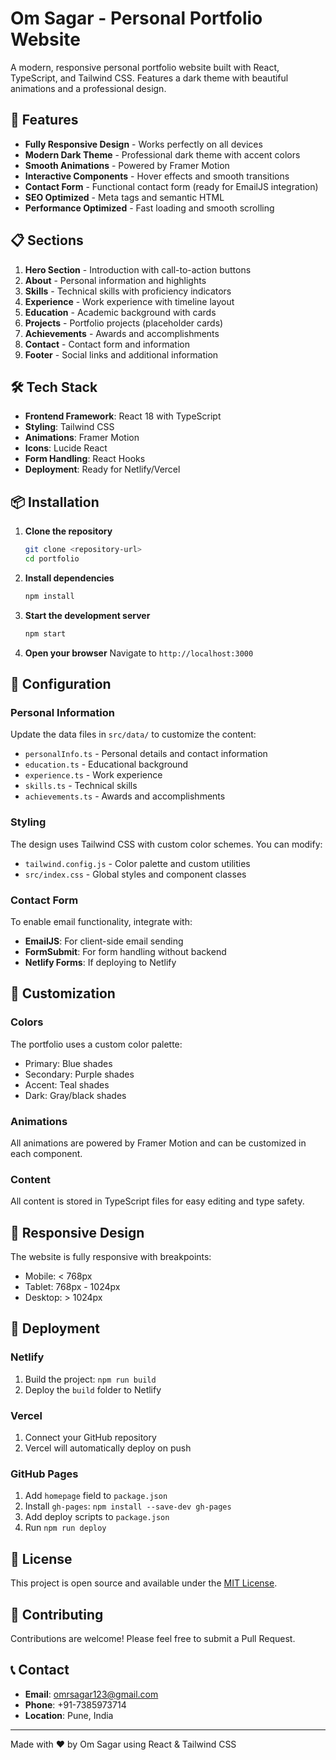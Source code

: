 # Om Sagar - Personal Portfolio Website

A modern, responsive personal portfolio website built with React, TypeScript, and Tailwind CSS. Features a dark theme with beautiful animations and a professional design.

## 🚀 Features

- **Fully Responsive Design** - Works perfectly on all devices
- **Modern Dark Theme** - Professional dark theme with accent colors
- **Smooth Animations** - Powered by Framer Motion
- **Interactive Components** - Hover effects and smooth transitions
- **Contact Form** - Functional contact form (ready for EmailJS integration)
- **SEO Optimized** - Meta tags and semantic HTML
- **Performance Optimized** - Fast loading and smooth scrolling

## 📋 Sections

1. **Hero Section** - Introduction with call-to-action buttons
2. **About** - Personal information and highlights
3. **Skills** - Technical skills with proficiency indicators
4. **Experience** - Work experience with timeline layout
5. **Education** - Academic background with cards
6. **Projects** - Portfolio projects (placeholder cards)
7. **Achievements** - Awards and accomplishments
8. **Contact** - Contact form and information
9. **Footer** - Social links and additional information

## 🛠️ Tech Stack

- **Frontend Framework**: React 18 with TypeScript
- **Styling**: Tailwind CSS
- **Animations**: Framer Motion
- **Icons**: Lucide React
- **Form Handling**: React Hooks
- **Deployment**: Ready for Netlify/Vercel

## 📦 Installation

1. **Clone the repository**
   ```bash
   git clone <repository-url>
   cd portfolio
   ```

2. **Install dependencies**
   ```bash
   npm install
   ```

3. **Start the development server**
   ```bash
   npm start
   ```

4. **Open your browser**
   Navigate to `http://localhost:3000`

## 🔧 Configuration

### Personal Information
Update the data files in `src/data/` to customize the content:

- `personalInfo.ts` - Personal details and contact information
- `education.ts` - Educational background
- `experience.ts` - Work experience
- `skills.ts` - Technical skills
- `achievements.ts` - Awards and accomplishments

### Styling
The design uses Tailwind CSS with custom color schemes. You can modify:

- `tailwind.config.js` - Color palette and custom utilities
- `src/index.css` - Global styles and component classes

### Contact Form
To enable email functionality, integrate with:

- **EmailJS**: For client-side email sending
- **FormSubmit**: For form handling without backend
- **Netlify Forms**: If deploying to Netlify

## 🎨 Customization

### Colors
The portfolio uses a custom color palette:
- Primary: Blue shades
- Secondary: Purple shades  
- Accent: Teal shades
- Dark: Gray/black shades

### Animations
All animations are powered by Framer Motion and can be customized in each component.

### Content
All content is stored in TypeScript files for easy editing and type safety.

## 📱 Responsive Design

The website is fully responsive with breakpoints:
- Mobile: < 768px
- Tablet: 768px - 1024px
- Desktop: > 1024px

## 🚀 Deployment

### Netlify
1. Build the project: `npm run build`
2. Deploy the `build` folder to Netlify

### Vercel
1. Connect your GitHub repository
2. Vercel will automatically deploy on push

### GitHub Pages
1. Add `homepage` field to `package.json`
2. Install `gh-pages`: `npm install --save-dev gh-pages`
3. Add deploy scripts to `package.json`
4. Run `npm run deploy`

## 📄 License

This project is open source and available under the [MIT License](LICENSE).

## 🤝 Contributing

Contributions are welcome! Please feel free to submit a Pull Request.

## 📞 Contact

- **Email**: omrsagar123@gmail.com
- **Phone**: +91-7385973714
- **Location**: Pune, India

---

Made with ❤️ by Om Sagar using React & Tailwind CSS
